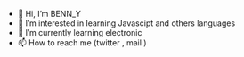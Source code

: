 - 👋 Hi, I’m BENN_Y
- 👀 I’m interested in learning Javascipt and others languages 
- 🌱 I’m currently learning electronic 
- 📫 How to reach me (twitter , mail ) 
